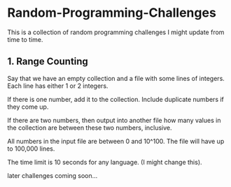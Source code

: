 # Random-Programming-Challenges
This is a collection of random programming challenges I might update from time to time.

## 1. Range Counting

Say that we have an empty collection and a file with some lines of integers. Each line has either 1 or 2 integers.

If there is one number, add it to the collection. Include duplicate numbers if they come up.

If there are two numbers, then output into another file how many values in the collection are between these two numbers, inclusive.

All numbers in the input file are between 0 and 10^100. The file will have up to 100,000 lines.

The time limit is 10 seconds for any language. (I might change this).

later challenges coming soon...
